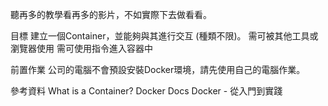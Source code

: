 聽再多的教學看再多的影片，不如實際下去做看看。

目標
建立一個Container，並能夠與其進行交互 (種類不限)。
需可被其他工具或瀏覽器使用
需可使用指令進入容器中
 
前置作業
公司的電腦不會預設安裝Docker環境，請先使用自己的電腦作業。
 

參考資料
What is a Container?
Docker Docs
Docker - 從入門到實踐